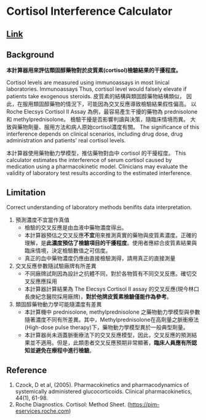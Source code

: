 # Cortisol Interference Calculator
## [Link](https://imotwnsix-pharmacokinetics-steroid-app-y2yido.streamlit.app/)

## Background
**本計算器用來評估類固醇藥物對於皮質素(cortisol)檢驗結果的干擾程度。**

Cortisol levels are measured using immunoassays in most linical laboratories.
Immunoassays 
Thus, cortisol level would falsely elevate if patients take exogenous steroids.
皮質素的結構與類固醇藥物結構類似，
因此，在服用類固醇藥物的情況下，可能因為交叉反應導致檢驗結果假性偏高。
以 Roche Elecsys Cortisol II Assay 為例，最容易產生干擾的藥物為 prednisolone 和 methylprednisolone。
檢驗干擾是否影響判讀與決策，隨臨床情境而異。
大致與藥物劑量、服用方法和病人原始cortisol濃度有關。
The significance of this interference depends on clinical scenarios, including drug dose, drug administration and patients' real cortisol levels.


本計算器使用藥物動力學模型，推估藥物對血中 cortisol 的干擾程度。
This calculator estimates the interference of serum cortisol caused by medication using a pharmacokinetic model.
Clinicians may evaluate the validity of laboratory test results according to the estimated interference.

## Limitation
Correct understanding of laboratory methods benifits data interpretation.

 1. 預測濃度不宜當作真值
    - 檢驗的交叉反應是由血液中藥物濃度得出。
    - 本計算器預估之交叉反應**不宜**用來推測真實的藥物與皮質素濃度。正確的理解，是**此濃度預估了檢驗項目的干擾程度**。使用者應綜合皮質素結果與臨床情境，決定檢驗數值之可信度。
    - 真正的血中藥物濃度仍應由直接檢驗測得，請用真正的直接測量
 2. 交叉反應參數隨試驗廠牌有所差異
    - 不同廠牌試劑因為設計之抗體不同，對於各物質有不同交叉反應。確切交叉反應應採用
    - 本計算器計算結果為 The Elecsys Cortisol II assay 的交叉反應(現今林口長庚紀念醫院採用廠牌)，**對於他牌皮質素檢驗僅能作為參考**。
 3. 類固醇藥物動力學可能隨濃度有差異
    - 本計算機中 prednisolone, methylprednisolone 之藥物動力學模型與參數隨著濃度不同有所差異。其中，Methylprednisolone在高劑量之脈衝療法(High-dose pulse therapy)下，藥物動力學模型異於一般典型劑量。
    - 本計算器尚未涵蓋脈衝療法下的交叉反應模型，因此，交叉反應的預測結果並不適用。但是，此類患者交叉反應預期非常顯著，**臨床人員應有所認知並避免在療程中進行檢驗**。

## Reference
 1. Czock, D et al, (2005). Pharmacokinetics and pharmacodynamics of systemically administered glucocorticoids. Clinical pharmacokinetics, 44(1), 61-98.
 2. Roche Diagnostics. Cortisol: Method Sheet. (https://pim-eservices.roche.com)
